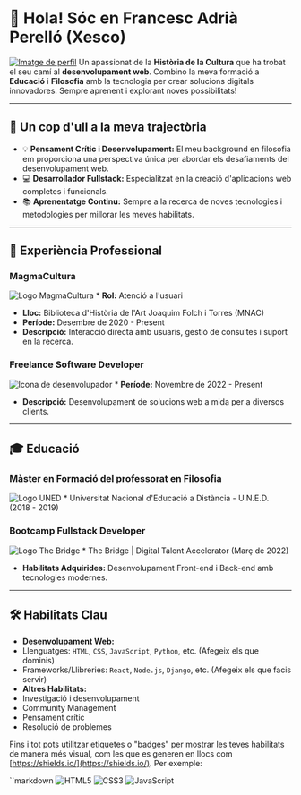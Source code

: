# 👋 Hola! Sóc en Francesc Adrià Perelló (Xesco)

[![Imatge de perfil](https://via.placeholder.com/150)](https://github.com/xescodes) Un apassionat de la **Història de la Cultura** que ha trobat el seu camí al **desenvolupament web**. Combino la meva formació a **Educació** i **Filosofia** amb la tecnologia per crear solucions digitals innovadores. Sempre aprenent i explorant noves possibilitats!

---

## 🚀 Un cop d'ull a la meva trajectòria

* 💡 **Pensament Crític i Desenvolupament:** El meu background en filosofia em proporciona una perspectiva única per abordar els desafiaments del desenvolupament web.
* 💻 **Desarrollador Fullstack:** Especialitzat en la creació d'aplicacions web completes i funcionals.
* 📚 **Aprenentatge Continu:** Sempre a la recerca de noves tecnologies i metodologies per millorar les meves habilitats.

---

## 💼 Experiència Professional

### MagmaCultura
![Logo MagmaCultura](https://via.placeholder.com/80/cccccc/000000?Text=Magma) * **Rol:** Atenció a l'usuari
* **Lloc:** Biblioteca d'Història de l'Art Joaquim Folch i Torres (MNAC)
* **Període:** Desembre de 2020 - Present
* **Descripció:** Interacció directa amb usuaris, gestió de consultes i suport en la recerca.

### Freelance Software Developer
![Icona de desenvolupador](https://via.placeholder.com/80/333333/ffffff?Text=</>) * **Període:** Novembre de 2022 - Present
* **Descripció:** Desenvolupament de solucions web a mida per a diversos clients.

---

## 🎓 Educació

### Màster en Formació del professorat en Filosofia
![Logo UNED](https://via.placeholder.com/80/eeeeee/000000?Text=UNED) * Universitat Nacional d'Educació a Distància - U.N.E.D. (2018 - 2019)

### Bootcamp Fullstack Developer
![Logo The Bridge](https://via.placeholder.com/80/000000/ffffff?Text=TB) * The Bridge | Digital Talent Accelerator (Març de 2022)
* **Habilitats Adquirides:** Desenvolupament Front-end i Back-end amb tecnologies modernes.

---

## 🛠️ Habilitats Clau

* **Desenvolupament Web:**
 * Llenguatges: `HTML`, `CSS`, `JavaScript`, `Python`, etc. (Afegeix els que dominis)
 * Frameworks/Llibreries: `React`, `Node.js`, `Django`, etc. (Afegeix els que facis servir)
* **Altres Habilitats:**
 * Investigació i desenvolupament
 * Community Management
 * Pensament crític
 * Resolució de problemes

Fins i tot pots utilitzar etiquetes o "badges" per mostrar les teves habilitats de manera més visual, com les que es generen en llocs com [https://shields.io/](https://shields.io/). Per exemple:

``markdown
![HTML5](https://img.shields.io/badge/HTML5-E34F26?style=for-the-badge&logo=html5&logoColor=white) ![CSS3](https://img.shields.io/badge/CSS3-1572B6?style=for-the-badge&logo=css3&logoColor=white) ![JavaScript](https://img.shields.io/badge/JavaScript-F7DF1E?style=for-the-badge&logo=javascript&logoColor=black)
